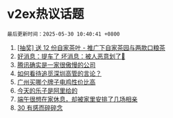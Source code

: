 # v2ex热议话题

`最后更新时间：2025-05-30 10:40:41 +0800`

1. [[抽奖] 送 12 份自家茶叶 - 推广下自家茶园与两款口粮茶](https://www.v2ex.com/t/1135227)
1. [好消息：提车了 坏消息：被人恶意划了🤬](https://www.v2ex.com/t/1135205)
1. [腾讯确实是一家很傲慢的公司](https://www.v2ex.com/t/1135198)
1. [如何看待追觅深圳高管的言论？](https://www.v2ex.com/t/1135326)
1. [广州买哪个牌子电鸡性价比高](https://www.v2ex.com/t/1135100)
1. [今天的乐子是阿里给的](https://www.v2ex.com/t/1135099)
1. [端午很想在家休息，却被家里安排了几场相亲](https://www.v2ex.com/t/1135096)
1. [30 有感而碎碎念](https://www.v2ex.com/t/1135119)

